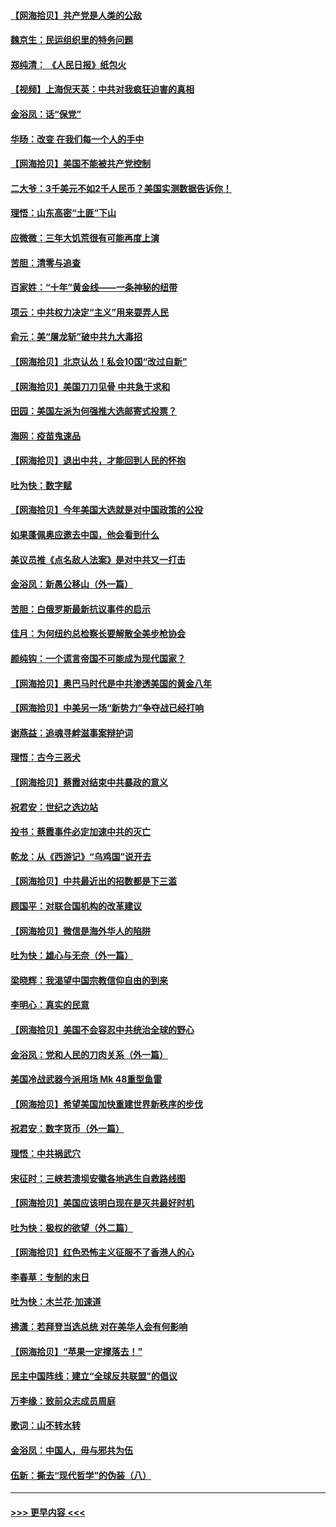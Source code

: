 #### [【网海拾贝】共产党是人类的公敌](../pages/nsc993/n12363182.md?t=08281751) 
#### [魏京生：民运组织里的特务问题](../pages/nsc993/n12363010.md?t=08281751) 
#### [郑纯清： 《人民日报》纸包火](../pages/nsc993/n12362706.md?t=08281751) 
#### [【视频】上海倪天英：中共对我疯狂迫害的真相](../pages/nsc993/n12356341.md?t=08281751) 
#### [金浴凤：话“保党”](../pages/nsc993/n12361867.md?t=08281751) 
#### [华旸：改变 在我们每一个人的手中](../pages/nsc993/n12361774.md?t=08281751) 
#### [【网海拾贝】美国不能被共产党控制](../pages/nsc993/n12360271.md?t=08281751) 
#### [二大爷：3千美元不如2千人民币？美国实测数据告诉你！](../pages/nsc993/n12358563.md?t=08281751) 
#### [理悟：山东高密“土匪”下山](../pages/nsc993/n12358535.md?t=08281751) 
#### [应微微：三年大饥荒很有可能再度上演](../pages/nsc993/n12358523.md?t=08281751) 
#### [苦胆：清零与追查](../pages/nsc993/n12358501.md?t=08281751) 
#### [百家姓：“十年”黄金线——一条神秘的纽带](../pages/nsc993/n12358319.md?t=08281751) 
#### [项云：中共权力决定“主义”用来耍弄人民](../pages/nsc993/n12358172.md?t=08281751) 
#### [俞元：美“屠龙斩”破中共九大毒招](../pages/nsc993/n12357822.md?t=08281751) 
#### [【网海拾贝】北京认怂！私会10国“改过自新”](../pages/nsc993/n12357784.md?t=08281751) 
#### [【网海拾贝】美国刀刀见骨 中共急于求和](../pages/nsc993/n12355511.md?t=08281751) 
#### [田园：美国左派为何强推大选邮寄式投票？](../pages/nsc993/n12352963.md?t=08281751) 
#### [海网：疫苗鬼速品](../pages/nsc993/n12354438.md?t=08281751) 
#### [【网海拾贝】退出中共，才能回到人民的怀抱](../pages/nsc993/n12352634.md?t=08281751) 
#### [吐为快：数字赋](../pages/nsc993/n12352317.md?t=08281751) 
#### [【网海拾贝】今年美国大选就是对中国政策的公投](../pages/nsc993/n12350973.md?t=08281751) 
#### [如果蓬佩奥应邀去中国，他会看到什么](../pages/nsc993/n12350945.md?t=08281751) 
#### [美议员推《点名敌人法案》是对中共又一打击](../pages/nsc993/n12350765.md?t=08281751) 
#### [金浴凤：新愚公移山（外一篇）](../pages/nsc993/n12350253.md?t=08281751) 
#### [苦胆：白俄罗斯最新抗议事件的启示](../pages/nsc993/n12349989.md?t=08281751) 
#### [佳月：为何纽约总检察长要解散全美步枪协会](../pages/nsc993/n12349939.md?t=08281751) 
#### [颜纯钩：一个谎言帝国不可能成为现代国家？](../pages/nsc993/n12349898.md?t=08281751) 
#### [【网海拾贝】奥巴马时代是中共渗透美国的黄金八年](../pages/nsc993/n12349284.md?t=08281751) 
#### [【网海拾贝】中美另一场“新势力”争夺战已经打响](../pages/nsc993/n12346998.md?t=08281751) 
#### [谢燕益：追魂寻衅滋事案辩护词](../pages/nsc993/n12346892.md?t=08281751) 
#### [理悟：古今三恶犬](../pages/nsc993/n12345190.md?t=08281751) 
#### [【网海拾贝】蔡霞对结束中共暴政的意义](../pages/nsc993/n12344263.md?t=08281751) 
#### [祝君安：世纪之选边站](../pages/nsc993/n12342382.md?t=08281751) 
#### [投书：蔡霞事件必定加速中共的灭亡](../pages/nsc993/n12341881.md?t=08281751) 
#### [乾龙：从《西游记》“乌鸡国”说开去](../pages/nsc993/n12341690.md?t=08281751) 
#### [【网海拾贝】中共最近出的招数都是下三滥](../pages/nsc993/n12341593.md?t=08281751) 
#### [顾国平：对联合国机构的改革建议](../pages/nsc993/n12339928.md?t=08281751) 
#### [【网海拾贝】微信是海外华人的陷阱](../pages/nsc993/n12338868.md?t=08281751) 
#### [吐为快：雄心与无奈（外一篇）](../pages/nsc993/n12338132.md?t=08281751) 
#### [梁晓辉：我渴望中国宗教信仰自由的到来](../pages/nsc993/n12336657.md?t=08281751) 
#### [李明心：真实的民意](../pages/nsc993/n12336089.md?t=08281751) 
#### [【网海拾贝】美国不会容忍中共统治全球的野心](../pages/nsc993/n12336063.md?t=08281751) 
#### [金浴凤：党和人民的刀肉关系（外一篇）](../pages/nsc993/n12335834.md?t=08281751) 
#### [美国冷战武器今派用场 Mk 48重型鱼雷](../pages/nsc993/n12335354.md?t=08281751) 
#### [【网海拾贝】希望美国加快重建世界新秩序的步伐](../pages/nsc993/n12334224.md?t=08281751) 
#### [祝君安：数字货币（外一篇）](../pages/nsc993/n12334186.md?t=08281751) 
#### [理悟：中共祸武穴](../pages/nsc993/n12333962.md?t=08281751) 
#### [宋征时：三峡若溃坝安徽各地逃生自救路线图](../pages/nsc993/n12332450.md?t=08281751) 
#### [【网海拾贝】美国应该明白现在是灭共最好时机](../pages/nsc993/n12332313.md?t=08281751) 
#### [吐为快：极权的欲望（外二篇）](../pages/nsc993/n12332089.md?t=08281751) 
#### [【网海拾贝】红色恐怖主义征服不了香港人的心](../pages/nsc993/n12329296.md?t=08281751) 
#### [李春草：专制的末日](../pages/nsc993/n12329079.md?t=08281751) 
#### [吐为快：木兰花‧加速道](../pages/nsc993/n12327366.md?t=08281751) 
#### [拂潇：若拜登当选总统 对在美华人会有何影响](../pages/nsc993/n12295996.md?t=08281751) 
#### [【网海拾贝】“苹果一定撑落去！”](../pages/nsc993/n12326784.md?t=08281751) 
#### [民主中国阵线：建立“全球反共联盟”的倡议](../pages/nsc993/n12324177.md?t=08281751) 
#### [万李缘：致前众志成员周庭](../pages/nsc993/n12324635.md?t=08281751) 
#### [歌词：山不转水转](../pages/nsc993/n12324599.md?t=08281751) 
#### [金浴凤：中国人，毋与邪共为伍](../pages/nsc993/n12324257.md?t=08281751) 
#### [伍新：撕去“现代哲学”的伪装（八）](../pages/nsc993/n12324188.md?t=08281751) 

----
#### [ >>> 更早内容 <<< ](../indexes/nsc993-earlier.md)
